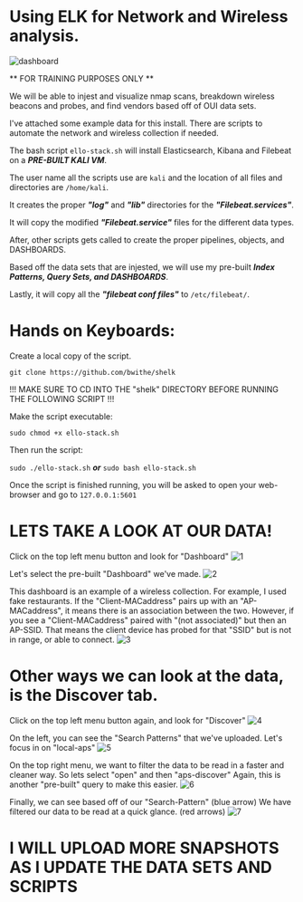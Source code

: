 # Using ELK for Network and Wireless analysis.
![dashboard](https://github.com/BwithE/shELK/assets/144924113/d7805792-36ef-4e73-a5f6-c7bbc55c57f0)

** FOR TRAINING PURPOSES ONLY **

We will be able to injest and visualize nmap scans, breakdown wireless beacons and probes, and find vendors based off of OUI data sets.

I've attached some example data for this install. There are scripts to automate the network and wireless collection if needed.

The bash script ```ello-stack.sh``` will install Elasticsearch, Kibana and Filebeat on a **_PRE-BUILT KALI VM_**. 

The user name all the scripts use are ```kali``` and the location of all files and directories are ```/home/kali```.

It creates the proper **_"log"_** and **_"lib"_** directories for the **_"Filebeat.services"_**.

It will copy the modified **_"Filebeat.service"_** files for the different data types.

After, other scripts gets called to create the proper pipelines, objects, and DASHBOARDS.

Based off the data sets that are injested, we will use my pre-built **_Index Patterns, Query Sets, and DASHBOARDS_**.

Lastly, it will copy all the **_"filebeat conf files"_**  to ```/etc/filebeat/```.


# Hands on Keyboards: 
Create a local copy of the script.

```git clone https://github.com/bwithe/shelk```

!!! MAKE SURE TO CD INTO THE "shelk" DIRECTORY BEFORE RUNNING THE FOLLOWING SCRIPT !!!

Make the script executable:

```sudo chmod +x ello-stack.sh```

Then run the script:

```sudo ./ello-stack.sh``` **_or_** ```sudo bash ello-stack.sh```

Once the script is finished running, you will be asked to open your web-browser and go to ```127.0.0.1:5601```

# LETS TAKE A LOOK AT OUR DATA!

Click on the top left menu button and look for "Dashboard"
![1](https://github.com/BwithE/shelk/assets/144924113/7e28001e-a873-44de-99e8-18eeda41a625)

Let's select the pre-built "Dashboard" we've made.
![2](https://github.com/BwithE/shelk/assets/144924113/9a1badd3-6484-4d51-9d9a-63bcfaf1061d)

This dashboard is an example of a wireless collection. 
For example, I used fake restaurants. 
If the "Client-MACaddress" pairs up with an "AP-MACaddress", it means there is an association between the two.
However, if you see a "Client-MACaddress" paired with "(not associated)" but then an AP-SSID. That means the client device has probed for that "SSID" but is not in range, or able to connect.
![3](https://github.com/BwithE/shelk/assets/144924113/953eb3de-2a53-42f9-a589-2b3070343961)

# Other ways we can look at the data, is the Discover tab.
Click on the top left menu button again, and look for "Discover"
![4](https://github.com/BwithE/shelk/assets/144924113/e5bfe669-8e0a-4038-a002-05543b87ae47)

On the left, you can see the "Search Patterns" that we've uploaded. Let's focus in on "local-aps"
![5](https://github.com/BwithE/shelk/assets/144924113/9c2f0194-c40d-41c9-9fbb-019ed2954089)

On the top right menu, we want to filter the data to be read in a faster and cleaner way.
So lets select "open" and then "aps-discover"
Again, this is another "pre-built" query to make this easier.
![6](https://github.com/BwithE/shelk/assets/144924113/c2ce28e4-7d6f-4ff0-ab42-287b9a2ba3c8)

Finally, we can see based off of our "Search-Pattern" (blue arrow)
We have filtered our data to be read at a quick glance. (red arrows)
![7](https://github.com/BwithE/shelk/assets/144924113/8742f8d7-b257-4630-9394-9ffa740fe114)

# I WILL UPLOAD MORE SNAPSHOTS AS I UPDATE THE DATA SETS AND SCRIPTS #
